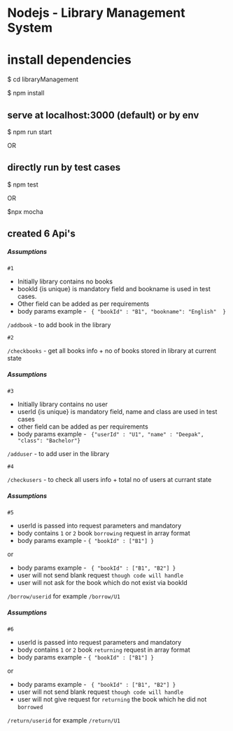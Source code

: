 # Nodejs - Library Management System

# install dependencies
$ cd libraryManagement

$ npm install

## serve at localhost:3000 (default) or by env
$ npm run start

OR

## directly run by test cases
$ npm test

OR

$npx mocha


## created 6 Api's


##### Assumptions

`#1`
- Initially library contains no books
- bookId {is unique} is mandatory field and bookname is used in test cases. 
- Other field can be added as per requirements
- body params example - ` { "bookId" : "B1", "bookname": "English"  }`

`/addbook` - to add book in the library

`#2`

`/checkbooks` - get all books info + no of books stored in library at current state

##### Assumptions
`#3`
- Initially library contains no user
- userId {is unique} is mandatory field, name and class are used in test cases
- other field can be added as per requirements
- body params example - ` {"userId" : "U1", "name" : "Deepak", "class": "Bachelor"}`

`/adduser` - to add user in the library

`#4`

`/checkusers` - to check all users info + total no of users at currant state

##### Assumptions
`#5`

- userId is passed into request parameters and mandatory
- body contains `1` or `2` book `borrowing` request in array format
- body params example - `{ "bookId" : ["B1"] }`

or
- body params example - ` { "bookId" : ["B1", "B2"] }`
- user will not send blank request `though code will handle`
- user will not ask for the book which do not exist via bookId

`/borrow/userid` for example `/borrow/U1` 

##### Assumptions
`#6`

- userId is passed into request parameters and mandatory
- body contains `1` or `2` book `returning` request in array format
- body params example - `{ "bookId" : ["B1"] }`


or
- body params example - ` { "bookId" : ["B1", "B2"] }`
- user will not send blank request `though code will handle`
- user will not give request for `returning` the book which he did not `borrowed`

`/return/userid` for example `/return/U1` 



